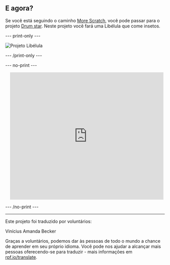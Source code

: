 ## E agora?

Se você está seguindo o caminho [More Scratch](https://projects.raspberrypi.org/pt-BR/raspberrypi/more-scratch), você pode passar para o projeto [Drum star](https://projects.raspberrypi.org/pt-BR/projects/grow-a-dragonfly). Neste projeto você fará uma Libélula que come insetos.

--- print-only ---

![Projeto Libélula](images/dragonfly-project.png)

--- /print-only ---

--- no-print ---

<div class="scratch-preview" style="margin-left: 15px;">
  <iframe allowtransparency="true" width="485" height="402" src="https://scratch.mit.edu/projects/embed/521688740/?autostart=false" frameborder="0"></iframe>
</div>

--- /no-print ---

***

Este projeto foi traduzido por voluntários:

Vinícius
Amanda Becker

Graças a voluntários, podemos dar às pessoas de todo o mundo a chance de aprender em seu próprio idioma. Você pode nos ajudar a alcançar mais pessoas oferecendo-se para traduzir - mais informações em [rpf.io/translate](https://rpf.io/translate).

